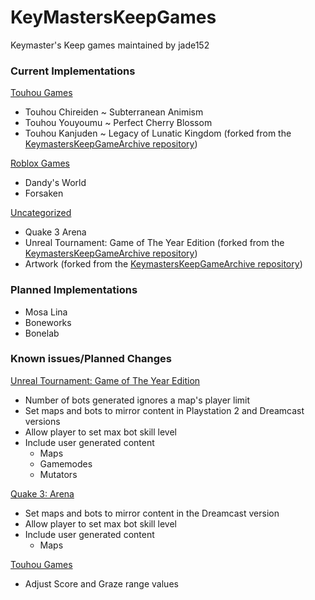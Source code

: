 # KeyMastersKeepGames
Keymaster's Keep games maintained by jade152

### Current Implementations
<ins>Touhou Games</ins>
 - Touhou Chireiden ~ Subterranean Animism 
 - Touhou Youyoumu ~ Perfect Cherry Blossom
 - Touhou Kanjuden ~ Legacy of Lunatic Kingdom (forked from the [KeymastersKeepGameArchive repository](https://github.com/SerpentAI/KeymastersKeepGameArchive))

<ins>Roblox Games</ins>
 - Dandy's World
 - Forsaken

<ins>Uncategorized</ins>
 - Quake 3 Arena
 - Unreal Tournament: Game of The Year Edition (forked from the [KeymastersKeepGameArchive repository](https://github.com/SerpentAI/KeymastersKeepGameArchive))
 - Artwork (forked from the [KeymastersKeepGameArchive repository](https://github.com/SerpentAI/KeymastersKeepGameArchive))

### Planned Implementations
 - Mosa Lina
 - Boneworks
 - Bonelab

### Known issues/Planned Changes
<ins>Unreal Tournament:  Game of The Year Edition</ins>
- Number of bots generated ignores a map's player limit
- Set maps and bots to mirror content in Playstation 2 and Dreamcast versions
- Allow player to set max bot skill level
- Include user generated content
     - Maps
     - Gamemodes
     - Mutators

<ins>Quake 3: Arena</ins>
- Set maps and bots to mirror content in the Dreamcast version
- Allow player to set max bot skill level
- Include user generated content
    - Maps

<ins>Touhou Games</ins>
- Adjust Score and Graze range values
